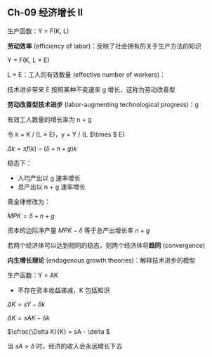 ## Ch-09  经济增长 II

生产函数：Y = F(K, L)

**劳动效率** (efficiency of labor)：反映了社会拥有的关于生产方法的知识

Y = F(K, L $\times$ E)

L $\times$ E：工人的有效数量 (effective number of workers)：

技术进步带来 E 按照某种不变速率 g 增长，这称为劳动改善型

**劳动改善型技术进步** (labor-augmenting technological progress)：g

有效工人数量的增长率为 n + g



令 k = K / (L $\times$ E)，y = Y / (L $\times $ E) 

$\Delta k = s f(k) - (\delta + n + g) k$ 



稳态下：

+ 人均产出以 g 速率增长
+ 总产出以 n + g 速率增长



黄金律修改为：

$MPK = \delta + n + g$ 

资本的边际净产量 $MPK - \delta$ 等于总产出增长率 $n+g$ 



若两个经济体可以达到相同的稳态，则两个经济体将**趋同** (convergence)



**内生增长理论** (endogenous growth theories)：解释技术进步的模型

生产函数：Y = AK

+ 不存在资本收益递减，K 包括知识

$\Delta K = sY - \delta k$ 

$\Delta K = sAK - \delta k$ 

$\cfrac{\Delta K}{K} = sA - \delta $ 

当 $sA > \delta$ 时，经济的收入会永远增长下去
